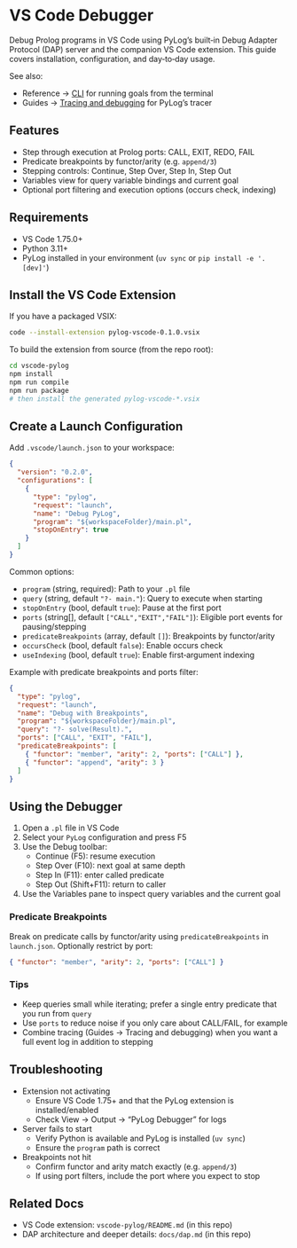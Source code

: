 # VS Code Debugger

Debug Prolog programs in VS Code using PyLog’s built‑in Debug Adapter Protocol (DAP) server and the companion VS Code extension. This guide covers installation, configuration, and day‑to‑day usage.

See also:
- Reference → [CLI](../reference/cli.md) for running goals from the terminal
- Guides → [Tracing and debugging](./tracing-and-debugging.md) for PyLog’s tracer

## Features

- Step through execution at Prolog ports: CALL, EXIT, REDO, FAIL
- Predicate breakpoints by functor/arity (e.g. `append/3`)
- Stepping controls: Continue, Step Over, Step In, Step Out
- Variables view for query variable bindings and current goal
- Optional port filtering and execution options (occurs check, indexing)

## Requirements

- VS Code 1.75.0+
- Python 3.11+
- PyLog installed in your environment (`uv sync` or `pip install -e '.[dev]'`)

## Install the VS Code Extension

If you have a packaged VSIX:

```bash
code --install-extension pylog-vscode-0.1.0.vsix
```

To build the extension from source (from the repo root):

```bash
cd vscode-pylog
npm install
npm run compile
npm run package
# then install the generated pylog-vscode-*.vsix
```

## Create a Launch Configuration

Add `.vscode/launch.json` to your workspace:

```json
{
  "version": "0.2.0",
  "configurations": [
    {
      "type": "pylog",
      "request": "launch",
      "name": "Debug PyLog",
      "program": "${workspaceFolder}/main.pl",
      "stopOnEntry": true
    }
  ]
}
```

Common options:

- `program` (string, required): Path to your `.pl` file
- `query` (string, default `"?- main."`): Query to execute when starting
- `stopOnEntry` (bool, default `true`): Pause at the first port
- `ports` (string[], default `["CALL","EXIT","FAIL"]`): Eligible port events for pausing/stepping
- `predicateBreakpoints` (array, default `[]`): Breakpoints by functor/arity
- `occursCheck` (bool, default `false`): Enable occurs check
- `useIndexing` (bool, default `true`): Enable first‑argument indexing

Example with predicate breakpoints and ports filter:

```json
{
  "type": "pylog",
  "request": "launch",
  "name": "Debug with Breakpoints",
  "program": "${workspaceFolder}/main.pl",
  "query": "?- solve(Result).",
  "ports": ["CALL", "EXIT", "FAIL"],
  "predicateBreakpoints": [
    { "functor": "member", "arity": 2, "ports": ["CALL"] },
    { "functor": "append", "arity": 3 }
  ]
}
```

## Using the Debugger

1. Open a `.pl` file in VS Code
2. Select your `PyLog` configuration and press F5
3. Use the Debug toolbar:
   - Continue (F5): resume execution
   - Step Over (F10): next goal at same depth
   - Step In (F11): enter called predicate
   - Step Out (Shift+F11): return to caller
4. Use the Variables pane to inspect query variables and the current goal

### Predicate Breakpoints

Break on predicate calls by functor/arity using `predicateBreakpoints` in `launch.json`. Optionally restrict by port:

```json
{ "functor": "member", "arity": 2, "ports": ["CALL"] }
```

### Tips

- Keep queries small while iterating; prefer a single entry predicate that you run from `query`
- Use `ports` to reduce noise if you only care about CALL/FAIL, for example
- Combine tracing (Guides → Tracing and debugging) when you want a full event log in addition to stepping

## Troubleshooting

- Extension not activating
  - Ensure VS Code 1.75+ and that the PyLog extension is installed/enabled
  - Check View → Output → “PyLog Debugger” for logs
- Server fails to start
  - Verify Python is available and PyLog is installed (`uv sync`)
  - Ensure the `program` path is correct
- Breakpoints not hit
  - Confirm functor and arity match exactly (e.g. `append/3`)
  - If using port filters, include the port where you expect to stop

## Related Docs

- VS Code extension: `vscode-pylog/README.md` (in this repo)
- DAP architecture and deeper details: `docs/dap.md` (in this repo)

